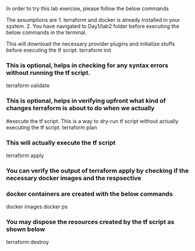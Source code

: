 In order to try this lab exercise, please follow the below commands

The assumptions are
	1. terraform and docker is already installed in your system.
	2. You have navigated to Day1/lab2 folder before executing the below commands in the terminal.

This will download the necessary provider plugins and initialize stuffs before executing the tf script.
terraform init

### This is optional, helps in checking for any syntax errors without running the tf script.
terraform validate

### This is optional, helps in verifying upfront what kind of changes terraform is about to do when we actually
#execute the tf script. This is a way to dry-run tf script without actually executing the tf script.
terraform plan

### This will actually execute the tf script
terraform apply

### You can verify the output of terraform apply by checking if the necessary docker images and the respsective
### docker containers are created with the below commands
docker images
docker ps

### You may dispose the resources created by the tf script as shown below
terraform destroy


